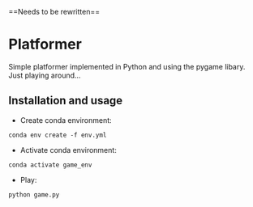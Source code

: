 ==Needs to be rewritten==
# Platformer
Simple platformer implemented in Python and using the pygame libary.\
Just playing around...

## Installation and usage
- Create conda environment:
```
conda env create -f env.yml
```
- Activate conda environment:
```
conda activate game_env
```
- Play:
```
python game.py
```

